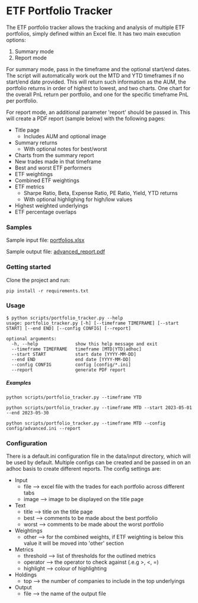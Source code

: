 # ETF Portfolio Tracker
The ETF portfolio tracker allows the tracking and analysis of multiple ETF portfolios, simply defined within an Excel file.
It has two main execution options:
1) Summary mode
2) Report mode

For summary mode, pass in the timeframe and the optional start/end dates.
The script will automatically work out the MTD and YTD timeframes if no start/end date provided.
This will return such information as the AUM, the portfolio returns in order of highest to lowest, and two charts.
One chart for the overall PnL return per portfolio, and one for the specific timeframe PnL per portfolio.

For report mode, an additional parameter 'report' should be passed in.
This will create a PDF report (sample below) with the following pages:
- Title page
  - Includes AUM and optional image
- Summary returns
  - With optional notes for best/worst
- Charts from the summary report
- New trades made in that timeframe
- Best and worst ETF performers
- ETF weightings
- Combined ETF weightings
- ETF metrics
  - Sharpe Ratio, Beta, Expense Ratio, PE Ratio, Yield, YTD returns
  - With optional highlighing for high/low values
- Highest weighted underlyings
- ETF percentage overlaps

### Samples
Sample input file: [portfolios.xlsx](data/input/portfolios.xlsx)

Sample output file: [advanced_report.pdf](data/output/advanced_report.pdf)

### Getting started
Clone the project and run:
```
pip install -r requirements.txt
```

### Usage
```
$ python scripts/portfolio_tracker.py --help
usage: portfolio_tracker.py [-h] [--timeframe TIMEFRAME] [--start START] [--end END] [--config CONFIG] [--report]

optional arguments:
  -h, --help              show this help message and exit
  --timeframe TIMEFRAME   timeframe [MTD|YTD|adhoc]
  --start START           start date [YYYY-MM-DD]
  --end END               end date [YYYY-MM-DD]
  --config CONFIG         config [config/*.ini]
  --report                generate PDF report
```

##### Examples
```
python scripts/portfolio_tracker.py --timeframe YTD

python scripts/portfolio_tracker.py --timeframe MTD --start 2023-05-01 --end 2023-05-30

python scripts/portfolio_tracker.py --timeframe MTD --config config/advanced.ini --report
```

### Configuration
There is a default.ini configuration file in the data/input directory, which will be used by default.
Multiple configs can be created and be passed in on an adhoc basis to create different reports.
The config settings are:
- Input
  - file --> excel file with the trades for each portfolio across different tabs
  - image --> image to be displayed on the title page
- Text
  - title --> title on the title page
  - best --> comments to be made about the best portfolio
  - worst --> comments to be made about the worst portfolio
- Weightings
  - other --> for the combined weights, if ETF weighting is below this value it will be moved into 'other' section
- Metrics
  - threshold --> list of thresholds for the outlined metrics
  - operator --> the operator to check against (.e.g >, <, =)
  - highlight --> colour of highlighting
- Holdings
  - top --> the number of companies to include in the top underlyings
- Output
  - file --> the name of the output file
